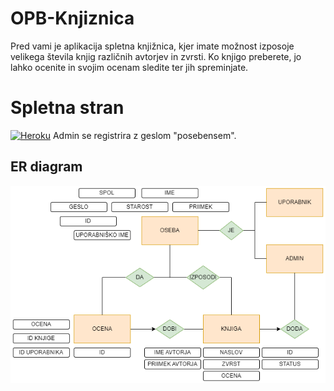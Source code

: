 # OPB-Knjiznica
Pred vami je aplikacija spletna knjižnica, kjer imate možnost izposoje velikega števila knjig različnih avtorjev in zvrsti. Ko knjigo preberete, jo lahko ocenite in svojim ocenam sledite ter jih spreminjate. 

# Spletna stran
[![Heroku](https://img.shields.io/badge/heroku-%23430098.svg?style=for-the-badge&logo=heroku&logoColor=white)](https://knjiznica-13iecmeo-1d10a4646542.herokuapp.com/)
Admin se registrira z geslom "posebensem".

## ER diagram
![ER diagram](ER_diagram.png)
